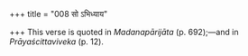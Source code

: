 +++
title = "008 सो ऽभिध्याय"

+++
This verse is quoted in *Madanapārijāta* (p. 692);—and in
*Prāyaścittaviveka* (p. 12).


